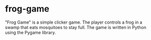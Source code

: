 # frog-game
"Frog Game" is a simple clicker game. The player controls a frog in a swamp that eats mosquitoes to stay full. The game is written in Python using the Pygame library.
